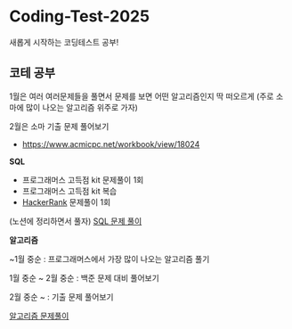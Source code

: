 # Coding-Test-2025
새롭게 시작하는 코딩테스트 공부!

## 코테 공부

1월은 여러 여러문제들을 풀면서 문제를 보면 어떤 알고리즘인지 딱 떠오르게 (주로 소마에 많이 나오는 알고리즘 위주로 가자)

2월은 소마 기출 문제 풀어보기

- https://www.acmicpc.net/workbook/view/18024

**SQL**

- 프로그래머스 고득점 kit 문제풀이 1회
- 프로그래머스 고득점 kit 복습
- [HackerRank](https://www.hackerrank.com/domains/sql) 문제풀이 1회

(노션에 정리하면서 풀자)
[SQL 문제 풀이](https://www.notion.so/SQL-16968d01bce8804a94add1c62c25fce5?pvs=21)

**알고리즘**

~1월 중순 : 프로그래머스에서 가장 많이 나오는 알고리즘 풀기

1월 중순 ~ 2월 중순 : 백준 문제 대비 풀어보기

2월 중순 ~ : 기출 문제 풀어보기

[알고리즘 문제풀이](https://www.notion.so/16968d01bce880638549ed4721629812?pvs=21)
